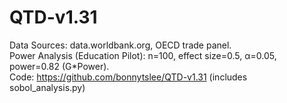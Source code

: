 # QTD-v1.31

Data Sources: data.worldbank.org, OECD trade panel.  
Power Analysis (Education Pilot): n=100, effect size=0.5, α=0.05, power=0.82 (G*Power).  
Code: https://github.com/bonnytslee/QTD-v1.31 (includes sobol_analysis.py)

